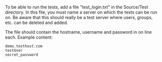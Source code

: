 To be able to run the tests, add a file "test_login.txt" in the Source/Test directory.
In this file, you must name a server on which the tests can be run on. Be aware that this
should really be a test server where users, groups, etc. can be deleted and added.

The file should contain the hostname, username and password in on line each.
Example content:
```
demo.testhost.com
testUser
secret_password
```
